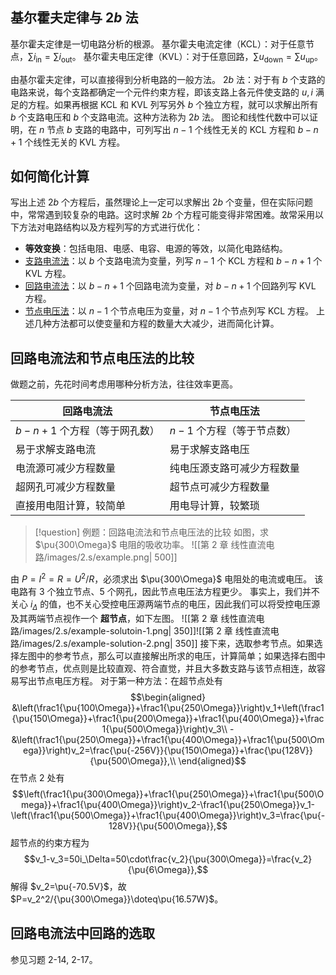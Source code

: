 ## 基尔霍夫定律与 $2b$ 法
基尔霍夫定律是一切电路分析的根源。
基尔霍夫电流定律（KCL）：对于任意节点，$\sum i _{\mathrm{in}}=\sum i _{\mathrm{out}}$。
基尔霍夫电压定律（KVL）：对于任意回路，$\sum u _{\mathrm{down}}=\sum u _{\mathrm{up}}$。

由基尔霍夫定律，可以直接得到分析电路的一般方法。
$2b$ 法：对于有 $b$ 个支路的电路来说，每个支路都确定一个元件约束方程，即该支路上各元件使支路的 $u, i$ 满足的方程。如果再根据 KCL 和 KVL 列写另外 $b$ 个独立方程，就可以求解出所有 $b$ 个支路电压和 $b$ 个支路电流。这种方法称为 $2b$ 法。
图论和线性代数中可以证明，在 $n$ 节点 $b$ 支路的电路中，可列写出 $n − 1$ 个线性无关的 KCL 方程和 $b − n + 1$ 个线性无关的 KVL 方程。
## 如何简化计算
写出上述 $2b$ 个方程后，虽然理论上一定可以求解出 $2b$ 个变量，但在实际问题中，常常遇到较复杂的电路。这时求解 $2b$ 个方程可能变得非常困难。故常采用以下方法对电路结构以及方程列写的方式进行优化：
- **等效变换**：包括电阻、电感、电容、电源的等效，以简化电路结构。
- [支路电流法](第%202%20章%20线性直流电路/2.3%20支路电流法.md)：以 $b$ 个支路电流为变量，列写 $n-1$ 个 KCL 方程和 $b-n+1$ 个 KVL 方程。
- [回路电流法](第%202%20章%20线性直流电路/2.4%20回路电流法.md)：以 $b − n + 1$ 个回路电流为变量，对 $b − n + 1$ 个回路列写 KVL 方程。
- [节点电压法](第%202%20章%20线性直流电路/2.5%20节点电压法.md)：以 $n − 1$ 个节点电压为变量，对 $n − 1$ 个节点列写 KCL 方程。
上述几种方法都可以使变量和方程的数量大大减少，进而简化计算。
## 回路电流法和节点电压法的比较
做题之前，先花时间考虑用哪种分析方法，往往效率更高。

| 回路电流法                  | 节点电压法              |
| ---------------------- | ------------------ |
| $b − n + 1$ 个方程（等于网孔数） | $n − 1$ 个方程（等于节点数） |
| 易于求解支路电流               | 易于求解支路电压           |
| 电流源可减少方程数量             | 纯电压源支路可减少方程数量      |
| 超网孔可减少方程数量             | 超节点可减少方程数量         |
| 直接用电阻计算，较简单            | 用电导计算，较繁琐          |
> [!question] 例题：回路电流法和节点电压法的比较
> 如图，求 $\pu{300\Omega}$ 电阻的吸收功率。
> ![[第 2 章 线性直流电路/images/2.s/example.png| 500]]

由 $P=I^2=R=U^2/R$，必须求出 $\pu{300\Omega}$ 电阻处的电流或电压。
该电路有 3 个独立节点、5 个网孔，因此节点电压法方程更少。
事实上，我们并不关心 $i_\Delta$ 的值，也不关心受控电压源两端节点的电压，因此我们可以将受控电压源及其两端节点视作一个 **超节点**，如下左图。
![[第 2 章 线性直流电路/images/2.s/example-solutoin-1.png| 350]]![[第 2 章 线性直流电路/images/2.s/example-solution-2.png| 350]]
接下来，选取参考节点。如果选择左图中的参考节点，那么可以直接解出所求的电压，计算简单；如果选择右图中的参考节点，优点则是比较直观、符合直觉，并且大多数支路与该节点相连，故容易写出节点电压方程。
对于第一种方法：在超节点处有 $$\begin{aligned}
	&\left(\frac1{\pu{100\Omega}}+\frac1{\pu{250\Omega}}\right)v_1+\left(\frac1{\pu{150\Omega}}+\frac1{\pu{200\Omega}}+\frac1{\pu{400\Omega}}+\frac1{\pu{500\Omega}}\right)v_3\\
	-&\left(\frac1{\pu{250\Omega}}+\frac1{\pu{400\Omega}}+\frac1{\pu{500\Omega}}\right)v_2=\frac{\pu{-256V}}{\pu{150\Omega}}+\frac{\pu{128V}}{\pu{500\Omega}},\\
\end{aligned}$$在节点 $2$ 处有 $$\left(\frac1{\pu{300\Omega}}+\frac1{\pu{250\Omega}}+\frac1{\pu{500\Omega}}+\frac1{\pu{400\Omega}}\right)v_2-\frac1{\pu{250\Omega}}v_1-\left(\frac1{\pu{500\Omega}}+\frac1{\pu{400\Omega}}\right)v_3=\frac{\pu{-128V}}{\pu{500\Omega}},$$超节点的约束方程为 $$v_1-v_3=50i_\Delta=50\cdot\frac{v_2}{\pu{300\Omega}}=\frac{v_2}{\pu{6\Omega}},$$解得 $v_2=\pu{-70.5V}$，故 $P=v_2^2/{\pu{300\Omega}}\doteq\pu{16.57W}$。
## 回路电流法中回路的选取
参见习题 2-14, 2-17。